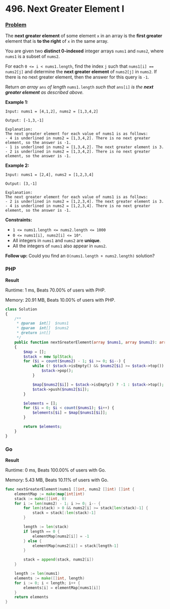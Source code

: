 # 496. Next Greater Element I

### [Problem](https://leetcode.com/problems/next-greater-element-i/description/)

The **next greater element** of some element `x` in an array is the **first greater** element that is **to the right**
of `x` in the same array.

You are given two **distinct 0-indexed** integer arrays `nums1` and `nums2`,
where `nums1` is a subset of `nums2`.

For each `0 <= i < nums1.length`,
find the index `j` such that `nums1[i] == nums2[j]` and determine the **next greater element** of `nums2[j]` in `nums2`.
If there is no next greater element, then the answer for this query is `-1`.

Return _an array_ `ans` _of length_ `nums1.length` _such that_ `ans[i]` _is the **next greater element** as described
above._

**Example 1:**

```
Input: nums1 = [4,1,2], nums2 = [1,3,4,2]

Output: [-1,3,-1]

Explanation:
The next greater element for each value of nums1 is as follows:
- 4 is underlined in nums2 = [1,3,4,2]. There is no next greater element, so the answer is -1.
- 1 is underlined in nums2 = [1,3,4,2]. The next greater element is 3.
- 2 is underlined in nums2 = [1,3,4,2]. There is no next greater element, so the answer is -1.
```

**Example 2:**

```
Input: nums1 = [2,4], nums2 = [1,2,3,4]

Output: [3,-1]

Explanation:
The next greater element for each value of nums1 is as follows:
- 2 is underlined in nums2 = [1,2,3,4]. The next greater element is 3.
- 4 is underlined in nums2 = [1,2,3,4]. There is no next greater element, so the answer is -1.
```

**Constraints:**

- `1 <= nums1.length <= nums2.length <= 1000`
- `0 <= nums1[i], nums2[i] <= 10⁴`.
- All integers in `nums1` and `nums2` are **unique**.
- All the integers of `nums1` also appear in `nums2`.

**Follow up:** Could you find an `O(nums1.length + nums2.length)` solution?

### PHP

**Result**

Runtime: 1 ms, Beats 70.00% of users with PHP.

Memory: 20.91 MB, Beats 10.00% of users with PHP.

```php
class Solution
{
    /**
     * @param  int[]  $nums1
     * @param  int[]  $nums2
     * @return int[]
     */
    public function nextGreaterElement(array $nums1, array $nums2): array
    {
        $map = [];
        $stack = new SplStack;
        for ($i = count($nums2) - 1; $i >= 0; $i--) {
            while (! $stack->isEmpty() && $nums2[$i] >= $stack->top()) {
                $stack->pop();
            }

            $map[$nums2[$i]] = $stack->isEmpty() ? -1 : $stack->top();
            $stack->push($nums2[$i]);
        }

        $elements = [];
        for ($i = 0; $i < count($nums1); $i++) {
            $elements[$i] = $map[$nums1[$i]];
        }

        return $elements;
    }
}
```

### Go

**Result**

Runtime: 0 ms, Beats 100.00% of users with Go.

Memory: 5.43 MB, Beats 10.11% of users with Go.

```go
func nextGreaterElement(nums1 []int, nums2 []int) []int {
	elementMap := make(map[int]int)
	stack := make([]int, 0)
	for i := len(nums2) - 1; i >= 0; i-- {
		for len(stack) > 0 && nums2[i] >= stack[len(stack)-1] {
			stack = stack[:len(stack)-1]
		}

		length := len(stack)
		if length == 0 {
			elementMap[nums2[i]] = -1
		} else {
			elementMap[nums2[i]] = stack[length-1]
		}

		stack = append(stack, nums2[i])
	}

	length := len(nums1)
	elements := make([]int, length)
	for i := 0; i < length; i++ {
		elements[i] = elementMap[nums1[i]]
	}
	return elements
}
```
